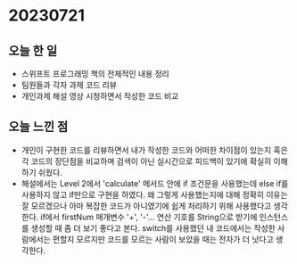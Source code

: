 # 20230721
## 오늘 한 일
- 스위프트 프로그래밍 책의 전체적인 내용 정리
- 팀원들과 각자 과제 코드 리뷰
- 개인과제 해설 영상 시청하면서 작성한 코드 비교

## 오늘 느낀 점
- 개인이 구현한 코드를 리뷰하면서 내가 작성한 코드와 어떠한 차이점이 있는지 혹은 각 코드의 장단점을 비교하며 검색이 아닌 실시간으로 피드백이 있기에 확실히 이해하기 쉬웠다.
- 해설에서는 Level 2에서 'calculate' 메서드 안에 if 조건문을 사용했는데 else if를 사용하지 않고 if만으로 구현을 하였다. 왜 그렇게 사용했는지에 대해 정확히 이유는 잘 모르겠으나 아마 복잡한 코드가 아니였기에 쉽게 처리하기 위해 사용했다고 생각한다. if에서 firstNum 매개변수 '+', '-'... 연산 기호를 String으로 받기에 인스턴스를 생성할 때 좀 더 보기 좋다고 본다. switch를 사용했던 내 코드에서는 작성한 사람에서는 편할지 모르지만 코드를 모르는 사람이 보았을 때는 전자가 더 낫다고 생각한다.

